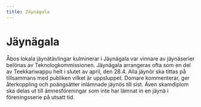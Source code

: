 ```yaml
---
title: Jäynägala
---
```

# Jäynägala



Åbos lokala jäynätävlingar kulminerar i Jäynägala var vinnare av jäynäserier belönas av Teknologkommissionen. Jäynägala arrangeras ofta som en del av Teekkariwappu helt i slutet av april, den 28.4. Alla jäynör ska tittas på tillsammans med publiken vilket är uppsluppet. Domare kommenterar, ger återkoppling och poängsätter inlämnade jäynös till sist. Även skamdiplom ska delas ut till ämnesföreningar som inte har lämnat in en jäynä i föreningsserie på utsatt tid.

